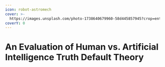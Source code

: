 ```yaml
---
icon: robot-astromech
cover: >-
  https://images.unsplash.com/photo-1738640679960-58d445857945?crop=entropy&cs=srgb&fm=jpg&ixid=M3wxOTcwMjR8MHwxfHNlYXJjaHwxfHxncHR8ZW58MHx8fHwxNzQxNDEzMDIxfDA&ixlib=rb-4.0.3&q=85
coverY: 0
---
```


# An Evaluation of Human vs. Artificial Intelligence Truth Default Theory

